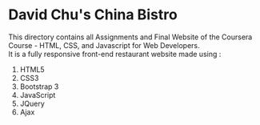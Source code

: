 # David Chu's China Bistro

This directory contains all Assignments and Final Website of the Coursera Course - HTML, CSS, and Javascript for Web Developers.  
It is a fully responsive front-end restaurant website made using :  

1. HTML5
2. CSS3
3. Bootstrap 3
4. JavaScript
5. JQuery
6. Ajax  
